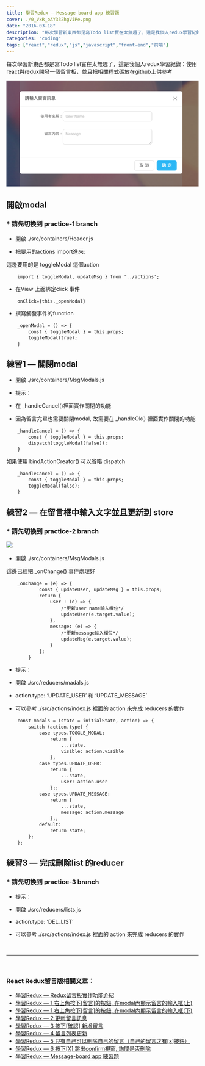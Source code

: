 ```yaml
---
title: 學習Redux — Message-board app 練習題
cover: ./0_VxR_oAY332hgViPe.png
date: "2016-03-18"
description: "每次學習新東西都是寫Todo list實在太無趣了，這是我個人redux學習紀錄：使用react與redux開發一個留言板，並且把相關程式碼放在github上供參考"
categories: "coding"
tags: ["react","redux","js","javascript","front-end","前端"]
---
```


每次學習新東西都是寫Todo list實在太無趣了，這是我個人redux學習紀錄：使用react與redux開發一個留言板，並且把相關程式碼放在github上供參考


![](./0_99AKRwNYrEYJZ8Cb.png)


## 開啟modal

### * 請先切換到 practice-1 branch

* 開啟 ./src/containers/Header.js

* 把要用的actions import進來:

這邊要用的是 toggleModal 這個action

```
    import { toggleModal, updateMsg } from '../actions';
```

* 在View 上面綁定click 事件

```
    onClick={this._openModal}
```

* 撰寫觸發事件的function
```
    _openModal = () => {
        const { toggleModal } = this.props;
        toggleModal(true);
    }
```

## 練習1 — 關閉modal

* 開啟 ./src/containers/MsgModals.js

* 提示：

* 在 _handleCancel()裡面實作關閉的功能

* 因為留言完畢也需要關閉modal, 故需要在 _handleOk() 裡面實作關閉的功能
```
    _handleCancel = () => {
        const { toggleModal } = this.props;
        dispatch(toggleModal(false));
    }
```

如果使用 bindActionCreator() 可以省略 dispatch

```
    _handleCancel = () => {
        const { toggleModal } = this.props;
        toggleModal(false);
    }
```

## 練習2 — 在留言框中輸入文字並且更新到 store

### * 請先切換到 practice-2 branch

![](https://cdn-images-1.medium.com/max/2000/0*99AKRwNYrEYJZ8Cb.png)

* 開啟 ./src/containers/MsgModals.js

這邊已經把 _onChange() 事件處理好
```
    _onChange = (e) => {
            const { updateUser, updateMsg } = this.props;
            return {
                user : (e) => {
                    /*更新user name輸入欄位*/
                    updateUser(e.target.value);
                },
                message: (e) => {
                    /*更新message輸入欄位*/
                    updateMsg(e.target.value);
                }
            };
        }
```
* 提示：

* 開啟 ./src/reducers/madals.js

* action.type: ‘UPDATE_USER’ 和 ‘UPDATE_MESSAGE’

* 可以參考 ./src/actions/index.js 裡面的 action 來完成 reducers 的實作

```
    const modals = (state = initialState, action) => {
        switch (action.type) {
            case types.TOGGLE_MODAL:
                return {
                    ...state,
                    visible: action.visible
                };
            case types.UPDATE_USER:
                return {
                    ...state,
                    user: action.user
                };;
            case types.UPDATE_MESSAGE:
                return {
                    ...state,
                    message: action.message
                };;
            default:
                return state;
        };
    };
```

## 練習3 — 完成刪除list 的reducer

### * 請先切換到 practice-3 branch

* 提示：

* 開啟 ./src/reducers/lists.js

* action.type: ‘DEL_LIST’

* 可以參考 ./src/actions/index.js 裡面的 action 來完成 reducers 的實作



<br/>
<hr/>
<br/>


### React Redux留言版相關文章：
- <a href="/blog/react-redux-messageboard-0-intro/">學習Redux — Redux留言板實作功能介紹</a><br/>
- <a href="/blog/react-redux-messageboard-1/">學習Redux — 1 右上角按下[留言]的按鈕, 在modal內顯示留言的輸入框(上)</a><br/>
- <a href="/blog/react-redux-messageboard-1-2/">學習Redux — 1 右上角按下[留言]的按鈕, 在modal內顯示留言的輸入框(下)</a><br/>
- <a href="/blog/react-redux-messageboard-2">學習Redux — 2 更新留言訊息</a><br/>
- <a href="/blog/react-redux-messageboard-3/">學習Redux — 3 按下[確認] 新增留言</a><br/>
- <a href="/blog/react-redux-messageboard-4/">學習Redux — 4 留言列表更新</a><br/>
- <a href="/blog/react-redux-messageboard-5/">學習Redux — 5 只有自己可以刪除自己的留言（自己的留言才有[x]按鈕）</a><br/>
- <a href="/blog/react-redux-messageboard-6/">學習Redux — 6 按下[X] 跳出confirm視窗, 詢問是否刪除</a><br/>
- <a href="/blog/react-redux-messageboard-7-practice/">學習Redux — Message-board app 練習題</a><br/>